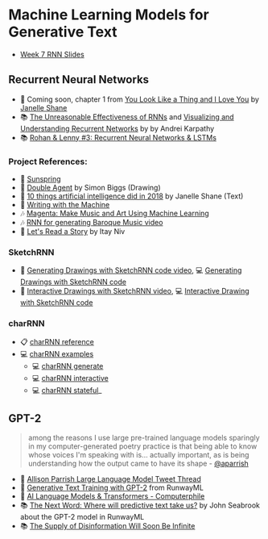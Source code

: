 # Machine Learning Models for Generative Text

- [Week 7 RNN Slides](https://docs.google.com/presentation/d/1ujIuPSKzeDLK-D6FRJlVHDsMmWU0Sy8RYZ7_kq3FLVA/edit?usp=sharing)

## Recurrent Neural Networks

- 📕 Coming soon, chapter 1 from [You Look Like a Thing and I Love You](https://aiweirdness.com/books) by [Janelle Shane](https://aiweirdness.com/)
- 📚 [The Unreasonable Effectiveness of RNNs](http://karpathy.github.io/2015/05/21/rnn-effectiveness/) and [Visualizing and Understanding Recurrent Networks](https://skillsmatter.com/skillscasts/6611-visualizing-and-understanding-recurrent-networks) by by Andrei Karpathy
- 📚 [Rohan & Lenny #3: Recurrent Neural Networks & LSTMs](https://ayearofai.com/rohan-lenny-3-recurrent-neural-networks-10300100899b)

### Project References:

- 🍿 [Sunspring](https://arstechnica.com/gaming/2016/06/an-ai-wrote-this-movie-and-its-strangely-moving/)
- 🎨 [Double Agent](http://littlepig.org.uk/installations/doubleagent/index.htm) by Simon Biggs (Drawing)
- 📖 [10 things artificial intelligence did in 2018](http://aiweirdness.com/post/181621835642/10-things-artificial-intelligence-did-in-2018) by Janelle Shane (Text)
- 📖 [Writing with the Machine](https://www.robinsloan.com/notes/writing-with-the-machine/)
- 🎶 [Magenta: Make Music and Art Using Machine Learning](https://magenta.tensorflow.org/)
- 🎶 [RNN for generating Baroque Music video](https://www.youtube.com/watch?v=SacogDL_4JU)
- 📖 [Let's Read a Story](https://medium.com/ml5js/lets-read-a-story-talking-to-books-using-semantic-similarity-f283168b4264) by Itay Niv

### SketchRNN

- 🎥 [Generating Drawings with SketchRNN code video](https://thecodingtrain.com/CodingChallenges/128-sketchrnn-snowflakes), 💻 [Generating Drawings with SketchRNN code](https://editor.p5js.org/ml5/sketches/SketchRNN_basic)
- 🎥 [Interactive Drawings with SketchRNN video](https://thecodingtrain.com/CodingChallenges/153-interactive-sketchrnn.html), 💻 [Interactive Drawing with SketchRNN code](https://editor.p5js.org/codingtrain/sketches/hcumr-aua)

### charRNN

- 📋 [charRNN reference](https://learn.ml5js.org/#/reference/charrnn)
- 💻 [charRNN examples](https://learn.ml5js.org/#/reference/charrnn?id=examples)
  - 💻 [charRNN generate](https://examples.ml5js.org/p5js/charrnn/charrnn_text/)
  - 💻 [charRNN interactive](https://examples.ml5js.org/p5js/charrnn/charrnn_interactive/)
  - 💻 [charRNN stateful](https://examples.ml5js.org/p5js/charrnn/charrnn_text_stateful/)\_

## GPT-2

> among the reasons I use large pre-trained language models sparingly in my computer-generated poetry practice is that being able to know whose voices I'm speaking with is... actually important, as is being understanding how the output came to have its shape - [@aparrish](https://twitter.com/aparrish/)

- 📕 [Allison Parrish Large Language Model Tweet Thread](https://twitter.com/aparrish/status/1286808606466244608)
- 🍿 [Generative Text Training with GPT-2](https://youtu.be/-v5StaeOisM) from RunwayML
- 🍿 [AI Language Models & Transformers - Computerphile](https://youtu.be/rURRYI66E54)
- 📚 [The Next Word: Where will predictive text take us?](https://www.newyorker.com/magazine/2019/10/14/can-a-machine-learn-to-write-for-the-new-yorker) by John Seabrook about the GPT-2 model in RunwayML
- 📚 [The Supply of Disinformation Will Soon Be Infinite](https://www.theatlantic.com/ideas/archive/2020/09/future-propaganda-will-be-computer-generated/616400)
